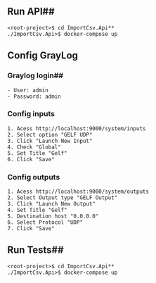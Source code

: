 ﻿## Run API##
```
<root-project>$ cd ImportCsv.Api**
./ImportCsv.Api>$ docker-compose up
```
## Config GrayLog ##
  ### Graylog login##
    - User: admin
    - Password: admin
  ### Config inputs ###
    1. Acess http://localhost:9000/system/inputs
    2. Select option "GELF UDP"
    3. Click "Launch New Input"
    4. Check "Global"
    5. Set Title "Gelf"
    6. Click "Save"
  ### Config outputs ###
    1. Acess http://localhost:9000/system/outputs
    2. Select Output type "GELF Output"
    3. Click "Launch New Output"
    4. Set Title "Gelf"
    5. Destination host "0.0.0.0"
    6. Select Protocol "UDP"
    7. Click "Save"
    
## Run Tests##
```
<root-project>$ cd ImportCsv.Api**
./ImportCsv.Api>$ docker-compose up
```
